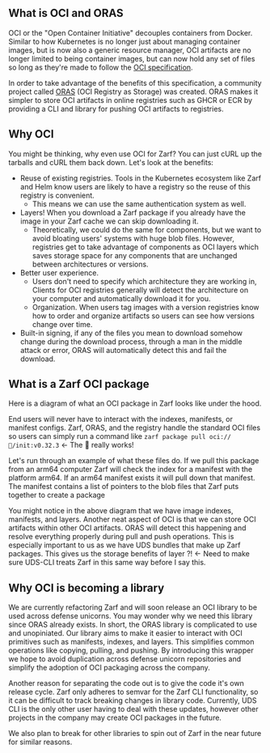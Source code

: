 ## What is OCI and ORAS

OCI or the "Open Container Initiative" decouples containers from Docker. Similar to how Kubernetes is no longer just about managing container images, but is now also a generic resource manager, OCI artifacts are no longer limited to being container images, but can now hold any set of files so long as they're made to follow the [OCI specification](https://github.com/opencontainers/image-spec).

In order to take advantage of the benefits of this specification, a community project called [ORAS](https://oras.land/) (OCI Registry as Storage) was created. ORAS makes it simpler to store OCI artifacts in online registries such as GHCR or ECR by providing a CLI and library for pushing OCI artifacts to registries.

## Why OCI

You might be thinking, why even use OCI for Zarf? You can just cURL up the tarballs and cURL them back down. Let's look at the benefits:

*   Reuse of existing registries. Tools in the Kubernetes ecosystem like Zarf and Helm know users are likely to have a registry so the reuse of this registry is convenient.
    *   This means we can use the same authentication system as well.
*   Layers! When you download a Zarf package if you already have the image in your Zarf cache we can skip downloading it.
    *   Theoretically, we could do the same for components, but we want to avoid bloating users' systems with huge blob files. However, registries get to take advantage of components as OCI layers which saves storage space for any components that are unchanged between architectures or versions.
*   Better user experience.
    *   Users don't need to specify which architecture they are working in, Clients for OCI registries generally will detect the architecture on your computer and automatically download it for you.
    *   Organization. When users tag images with a version registries know how to order and organize artifacts so users can see how versions change over time.
*   Built-in signing, if any of the files you mean to download somehow change during the download process, through a man in the middle attack or error, ORAS will automatically detect this and fail the download.

## What is a Zarf OCI package

Here is a diagram of what an OCI package in Zarf looks like under the hood.

End users will never have to interact with the indexes, manifests, or manifest configs. Zarf, ORAS, and the registry handle the standard OCI files so users can simply run a command like `zarf package pull oci://🦄/init:v0.32.3` <- The 🦄 really works! 

Let's run through an example of what these files do. If we pull this package from an arm64 computer Zarf will check the index for a manifest with the platform arm64. If an arm64 manifest exists it will pull down that manifest. The manifest contains a list of pointers to the blob files that Zarf puts together to create a package

You might notice in the above diagram that we have image indexes, manifests, and layers. Another neat aspect of OCI is that we can store OCI artifacts within other OCI artifacts. ORAS will detect this happening and resolve everything properly during pull and push operations. This is especially important to us as we have UDS bundles that make up Zarf packages. This gives us the storage benefits of layer  ?! <- Need to make sure UDS-CLI treats Zarf in this same way before I say this. 

## Why OCI is becoming a library
We are currently refactoring Zarf and will soon release an OCI library to be used across defense unicorns. You may wonder why we need this library since ORAS already exists. In short, the ORAS library is complicated to use and unopiniated. Our library aims to make it easier to interact with OCI primitives such as manifests, indexes, and layers. This simplifies common operations like copying, pulling, and pushing. By introducing this wrapper we hope to avoid duplication across defense unicorn repositories and simplify the adoption of OCI packaging across the company. 

Another reason for separating the code out is to give the code it's own release cycle. Zarf only adheres to semvar for the Zarf CLI functionality, so it can be difficult to track breaking changes in library code. Currently, UDS CLI is the only other user having to deal with these updates, however other projects in the company may create OCI packages in the future.

We also plan to break for other libraries to spin out of Zarf in the near future for similar reasons. 